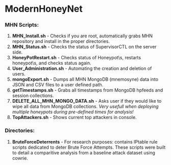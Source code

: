 # ModernHoneyNet
###  MHN Scripts:

1. **MHN_Install.sh** - Checks if you are root, automatically grabs MHN repository and install in the proper directories.
2. **MHN_Status.sh** - Checks the status of SupervisorCTL on the server side.
3. **HoneyPotRestart.sh** - Checks status of Honeypot\s, restarts honeypot\s, and checks status again.
4. **User_Administration.sh** - Automating the creation and deletion of users.
5. **mongoExport.sh** - Dumps all MHN MongoDB (mnemosyne) data into JSON and CSV files to a user defined path.
6. **getTimestamps.sh** - Grabs all timestamps from MongoDB hpfeeds and session collections.
7. **DELETE_ALL_MHN_MONGO_DATA.sh** - Asks user if they would like to wipe all data from MongoDB collections. _Very usefull when deploying multiple honeypots during pre-defined times for analysis!_
8. **TopAttackers.sh** - Shows current top attackers in console.

### Directories: 

1. **BruteForceDeterrents** - For research purposes: contains IPtable rule scripts dedicated to deter Brute Force Attempts. These scripts were built to detail a comparitive analysis from a baseline attack dataset using cowrie.



